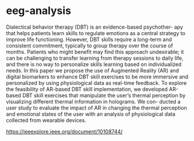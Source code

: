 # eeg-analysis
Dialectical behavior therapy (DBT) is an evidence-based psychother-
apy that helps patients learn skills to regulate emotions as a central
strategy to improve life functioning. However, DBT skills require
a long-term and consistent commitment, typically to group therapy
over the course of months. Patients who might benefit may find this
approach undesirable; it can be challenging to transfer learning from
therapy sessions to daily life, and there is no way to personalize skills
learning based on individualized needs. In this paper we propose the
use of Augmented Reality (AR) and digital biomarkers to enhance
DBT skill exercises to be more immersive and personalized by using
physiological data as real-time feedback. To explore the feasibility
of AR-based DBT skill implementation, we developed AR-based
DBT skill exercises that manipulate the user’s thermal perception
by visualizing different thermal information in holograms. We con-
ducted a user study to evaluate the impact of AR in changing the
thermal perception and emotional states of the user with an analysis
of physiological data collected from wearable devices.

https://ieeexplore.ieee.org/document/10108744/
